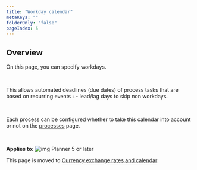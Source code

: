 ```yaml
---
title: "Workday calendar"
metaKeys: ""
folderOnly: "false"
pageIndex: 5
---
```

## Overview
On this page, you can specify workdays.

<br/>

This allows automated deadlines (due dates) of process tasks that are based on recurring events +- lead/lag days to skip non workdays.

<br/>

Each process can be configured whether to take this calendar into account or not on the [processes](processes.md) page.

<br/>

**Applies to:** ![img](https://profitbasedocs.blob.core.windows.net/icons/yes-icon.png) Planner 5 or later

This page is moved to [Currency exchange rates and calendar](../../../workbooks/data-management/currency-exchange-rates-and-calendar.md)
